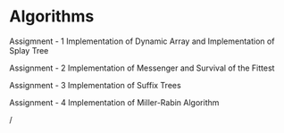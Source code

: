 # Algorithms
Assigmnent - 1   Implementation of Dynamic Array and Implementation of Splay Tree

Assignment - 2   Implementation of Messenger and Survival of the Fittest

Assignment - 3   Implementation of Suffix Trees

Assignment - 4   Implementation of Miller-Rabin Algorithm

/



